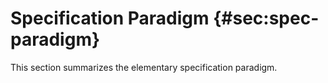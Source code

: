 # Specification Paradigm {#sec:spec-paradigm}

This section summarizes the elementary specification paradigm.

